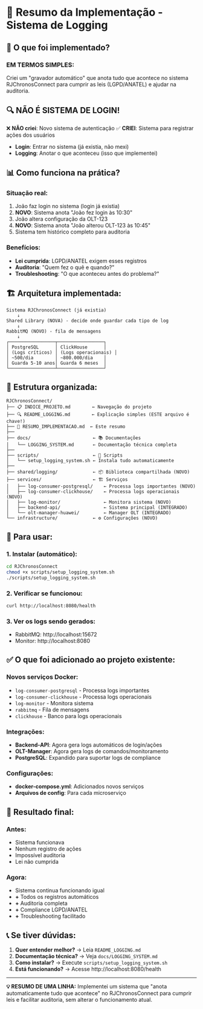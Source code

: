 # 📝 Resumo da Implementação - Sistema de Logging

## 🎯 O que foi implementado?

### **EM TERMOS SIMPLES:**
Criei um "gravador automático" que anota tudo que acontece no sistema RJChronosConnect para cumprir as leis (LGPD/ANATEL) e ajudar na auditoria.

## 🔍 **NÃO É SISTEMA DE LOGIN!**

❌ **NÃO criei**: Novo sistema de autenticação
✅ **CRIEI**: Sistema para registrar ações dos usuários

- **Login**: Entrar no sistema (já existia, não mexi)
- **Logging**: Anotar o que aconteceu (isso que implementei)

## 📊 **Como funciona na prática?**

### Situação real:
1. João faz login no sistema (login já existia)
2. **NOVO**: Sistema anota "João fez login às 10:30"
3. João altera configuração da OLT-123
4. **NOVO**: Sistema anota "João alterou OLT-123 às 10:45"
5. Sistema tem histórico completo para auditoria

### Benefícios:
- **Lei cumprida**: LGPD/ANATEL exigem esses registros
- **Auditoria**: "Quem fez o quê e quando?"
- **Troubleshooting**: "O que aconteceu antes do problema?"

## 🏗️ **Arquitetura implementada:**

```
Sistema RJChronosConnect (já existia)
    ↓
Shared Library (NOVA) - decide onde guardar cada tipo de log
    ↓
RabbitMQ (NOVO) - fila de mensagens
    ↓
┌─────────────────┬─────────────────┐
│ PostgreSQL      │ ClickHouse      │
│ (Logs críticos) │ (Logs operacionais) │
│ ~500/dia        │ ~800.000/dia    │
│ Guarda 5-10 anos│ Guarda 6 meses  │
└─────────────────┴─────────────────┘
```

## 📁 **Estrutura organizada:**

```
RJChronosConnect/
├── 📋 INDICE_PROJETO.md        ← Navegação do projeto
├── 🔍 README_LOGGING.md        ← Explicação simples (ESTE arquivo é chave!)
├── 📄 RESUMO_IMPLEMENTACAO.md  ← Este resumo
├──
├── docs/                       ← 📚 Documentações
│   └── LOGGING_SYSTEM.md       ← Documentação técnica completa
├──
├── scripts/                    ← 🔧 Scripts
│   └── setup_logging_system.sh ← Instala tudo automaticamente
├──
├── shared/logging/             ← 📦 Biblioteca compartilhada (NOVO)
├── services/                   ← 🏗️ Serviços
│   ├── log-consumer-postgresql/    ← Processa logs importantes (NOVO)
│   ├── log-consumer-clickhouse/    ← Processa logs operacionais (NOVO)
│   ├── log-monitor/                ← Monitora sistema (NOVO)
│   ├── backend-api/                ← Sistema principal (INTEGRADO)
│   └── olt-manager-huawei/         ← Manager OLT (INTEGRADO)
└── infrastructure/             ← ⚙️ Configurações (NOVO)
```

## 🚀 **Para usar:**

### 1. Instalar (automático):
```bash
cd RJChronosConnect
chmod +x scripts/setup_logging_system.sh
./scripts/setup_logging_system.sh
```

### 2. Verificar se funcionou:
```bash
curl http://localhost:8080/health
```

### 3. Ver os logs sendo gerados:
- RabbitMQ: http://localhost:15672
- Monitor: http://localhost:8080

## ✅ **O que foi adicionado ao projeto existente:**

### **Novos serviços Docker:**
- `log-consumer-postgresql` - Processa logs importantes
- `log-consumer-clickhouse` - Processa logs operacionais
- `log-monitor` - Monitora sistema
- `rabbitmq` - Fila de mensagens
- `clickhouse` - Banco para logs operacionais

### **Integrações:**
- **Backend-API**: Agora gera logs automáticos de login/ações
- **OLT-Manager**: Agora gera logs de comandos/monitoramento
- **PostgreSQL**: Expandido para suportar logs de compliance

### **Configurações:**
- **docker-compose.yml**: Adicionados novos serviços
- **Arquivos de config**: Para cada microserviço

## 🎯 **Resultado final:**

### **Antes:**
- Sistema funcionava
- Nenhum registro de ações
- Impossível auditoria
- Lei não cumprida

### **Agora:**
- Sistema continua funcionando igual
- **+** Todos os registros automáticos
- **+** Auditoria completa
- **+** Compliance LGPD/ANATEL
- **+** Troubleshooting facilitado

## 📞 **Se tiver dúvidas:**

1. **Quer entender melhor?** → Leia `README_LOGGING.md`
2. **Documentação técnica?** → Veja `docs/LOGGING_SYSTEM.md`
3. **Como instalar?** → Execute `scripts/setup_logging_system.sh`
4. **Está funcionando?** → Acesse http://localhost:8080/health

---

**💡 RESUMO DE UMA LINHA:**
Implementei um sistema que "anota automaticamente tudo que acontece" no RJChronosConnect para cumprir leis e facilitar auditoria, sem alterar o funcionamento atual.
